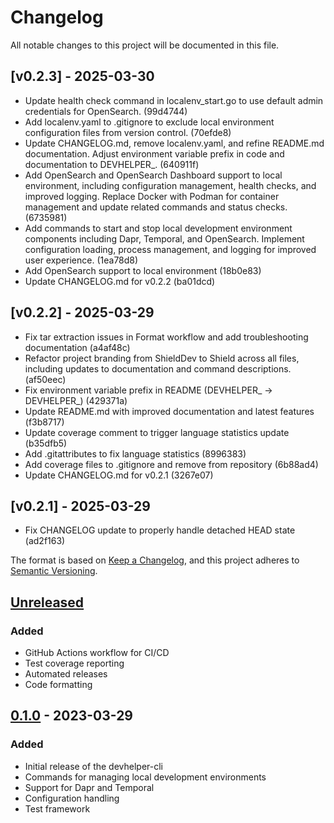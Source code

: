 # Changelog

All notable changes to this project will be documented in this file.

## [v0.2.3] - 2025-03-30

* Update health check command in localenv_start.go to use default admin credentials for OpenSearch. (99d4744)
* Add localenv.yaml to .gitignore to exclude local environment configuration files from version control. (70efde8)
* Update CHANGELOG.md, remove localenv.yaml, and refine README.md documentation. Adjust environment variable prefix in code and documentation to DEVHELPER_. (640911f)
* Add OpenSearch and OpenSearch Dashboard support to local environment, including configuration management, health checks, and improved logging. Replace Docker with Podman for container management and update related commands and status checks. (6735981)
* Add commands to start and stop local development environment components including Dapr, Temporal, and OpenSearch. Implement configuration loading, process management, and logging for improved user experience. (1ea78d8)
* Add OpenSearch support to local environment (18b0e83)
* Update CHANGELOG.md for v0.2.2 (ba01dcd)

## [v0.2.2] - 2025-03-29

* Fix tar extraction issues in Format workflow and add troubleshooting documentation (a4af48c)
* Refactor project branding from ShieldDev to Shield across all files, including updates to documentation and command descriptions. (af50eec)
* Fix environment variable prefix in README (DEVHELPER_ → DEVHELPER_) (429371a)
* Update README.md with improved documentation and latest features (f3b8717)
* Update coverage comment to trigger language statistics update (b35dfb5)
* Add .gitattributes to fix language statistics (8996383)
* Add coverage files to .gitignore and remove from repository (6b88ad4)
* Update CHANGELOG.md for v0.2.1 (3267e07)

## [v0.2.1] - 2025-03-29

* Fix CHANGELOG update to properly handle detached HEAD state (ad2f163)

The format is based on [Keep a Changelog](https://keepachangelog.com/en/1.0.0/),
and this project adheres to [Semantic Versioning](https://semver.org/spec/v2.0.0.html).

## [Unreleased]

### Added
- GitHub Actions workflow for CI/CD
- Test coverage reporting
- Automated releases
- Code formatting

## [0.1.0] - 2023-03-29

### Added
- Initial release of the devhelper-cli
- Commands for managing local development environments
- Support for Dapr and Temporal
- Configuration handling
- Test framework

[Unreleased]: https://github.com/lirtsman/devhelper-cli/compare/v0.1.0...HEAD
[0.1.0]: https://github.com/lirtsman/devhelper-cli/releases/tag/v0.1.0 